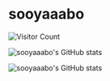 # sooyaaabo
![Visitor Count](https://profile-counter.glitch.me/sooyaaabo/count.svg)

![sooyaaabo's GitHub stats](https://github-readme-stats.vercel.app/api?username=sooyaaabo&show_icons=true&rank_icon=github&count_private=true&theme=buefy)

![sooyaaabo's GitHub stats](https://pixel-profile.vercel.app/api/github-stats?username=sooyaaabo&theme=serene&show_rank=false&screen_effect=true)


